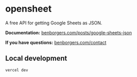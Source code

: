 # opensheet

A free API for getting Google Sheets as JSON.

**Documentation:** [benborgers.com/posts/google-sheets-json](https://benborgers.com/posts/google-sheets-json)

**If you have questions:** [benborgers.com/contact](https://benborgers.com/contact)

## Local development

```sh
vercel dev
```
